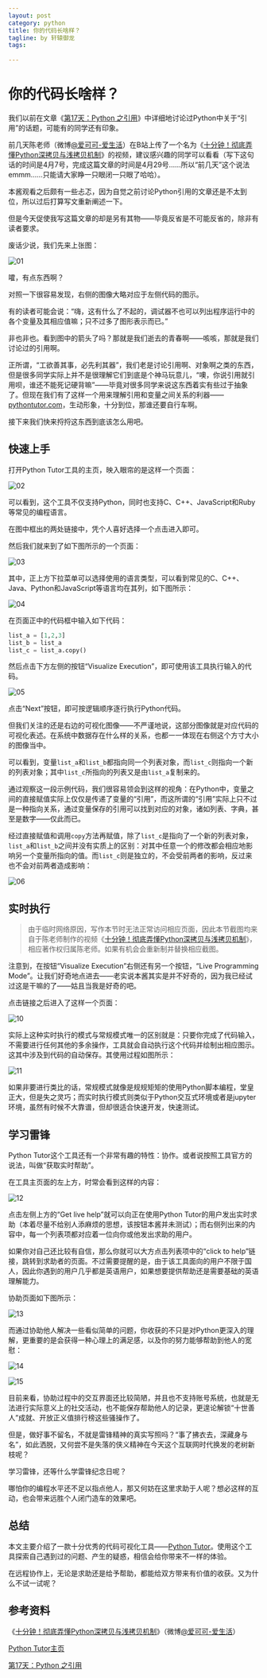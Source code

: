 ```yaml
---
layout: post
category: python
title: 你的代码长啥样？
tagline: by 轩辕御龙
tags:
	
---
```


# 你的代码长啥样？

我们以前在文章《[第17天：Python 之引用](https://mp.weixin.qq.com/s/WyXVOitod4PmxeIn993H7Q)》中详细地讨论过Python中关于“引用”的话题，可能有的同学还有印象。

前几天陈老师（微博[@爱可可-爱生活](https://weibo.com/fly51fly?topnav=1&wvr=6&topsug=1&is_hot=1)）在B站上传了一个名为《[十分钟！彻底弄懂Python深拷贝与浅拷贝机制](https://www.bilibili.com/video/BV1jT4y1G7AN)》的视频，建议感兴趣的同学可以看看（写下这句话的时间是4月7号，完成这篇文章的时间是4月29号……所以“前几天”这个说法emmm……只能请大家睁一只眼闭一只眼了哈哈）。

本酱观看之后颇有一些忐忑，因为自觉之前讨论Python引用的文章还是不太到位，所以过后打算写文重新阐述一下。

但是今天促使我写这篇文章的却是另有其物——毕竟反省是不可能反省的，除非有读者要求。

<!--more-->

废话少说，我们先来上张图：

![01](http://www.justdopython.com/assets/images/2020/04/2020-04-07-visualize-your-code/01.png)

嚯，有点东西啊？

对照一下很容易发现，右侧的图像大略对应于左侧代码的图示。

有的读者可能会说：“嗨，这有什么了不起的，调试器不也可以列出程序运行中的各个变量及其相应值嘛；只不过多了图形表示而已。”

非也非也。看到图中的箭头了吗？那就是我们逝去的青春啊——咳咳，那就是我们讨论过的引用啊。

正所谓，“工欲善其事，必先利其器”，我们老是讨论引用啊、对象啊之类的东西，但是很多同学实际上并不是很理解它们到底是个神马玩意儿，“噢，你说引用就引用呗，谁还不能死记硬背嘛”——毕竟对很多同学来说这东西着实有些过于抽象了。但现在我们有了这样一个用来理解引用和变量之间关系的利器——[pythontutor.com](http://pythontutor.com/)，生动形象，十分到位，那谁还要自行车啊。

接下来我们快来捋捋这东西到底该怎么用吧。

## 快速上手

打开Python Tutor工具的主页，映入眼帘的是这样一个页面：

![02](http://www.justdopython.com/assets/images/2020/04/2020-04-07-visualize-your-code/02.png)

可以看到，这个工具不仅支持Python，同时也支持C、C++、JavaScript和Ruby等常见的编程语言。

在图中框出的两处链接中，凭个人喜好选择一个点击进入即可。

然后我们就来到了如下图所示的一个页面：

![03](http://www.justdopython.com/assets/images/2020/04/2020-04-07-visualize-your-code/03.png)

其中，正上方下拉菜单可以选择使用的语言类型，可以看到常见的C、C++、Java、Python和JavaScript等语言均在其列，如下图所示：

![04](http://www.justdopython.com/assets/images/2020/04/2020-04-07-visualize-your-code/04.png)

在页面正中的代码框中输入如下代码：

```python
list_a = [1,2,3]
list_b = list_a
list_c = list_a.copy()
```

然后点击下方左侧的按钮“Visualize Execution”，即可使用该工具执行输入的代码。

![05](http://www.justdopython.com/assets/images/2020/04/2020-04-07-visualize-your-code/05.gif)

点击“Next”按钮，即可按逻辑顺序逐行执行Python代码。

但我们关注的还是右边的可视化图像——不严谨地说，这部分图像就是对应代码的可视化表述。在系统中数据存在什么样的关系，也都一一体现在右侧这个方寸大小的图像当中。

可以看到，变量`list_a`和`list_b`都指向同一个列表对象，而`list_c`则指向一个新的列表对象；其中`list_c`所指向的列表又是由`list_a`复制来的。

通过观察这一段示例代码，我们很容易领会到这样的视角：在Python中，变量之间的直接赋值实际上仅仅是传递了变量的“引用”，而这所谓的“引用”实际上只不过是一种指向关系，通过变量保存的引用可以找到对应的对象，诸如列表、字典，甚至是数字——仅此而已。

经过直接赋值和调用`copy`方法再赋值，除了`list_c`是指向了一个新的列表对象，`list_a`和`list_b`之间并没有实质上的区别：对其中任意一个的修改都会相应地影响另一个变量所指向的值。而`list_c`则是独立的，不会受前两者的影响，反过来也不会对前两者造成影响：

![06](http://www.justdopython.com/assets/images/2020/04/2020-04-07-visualize-your-code/06.gif)

## 实时执行

> 由于临时网络原因，写作本节时无法正常访问相应页面，因此本节截图均来自于陈老师制作的视频《[十分钟！彻底弄懂Python深拷贝与浅拷贝机制](https://www.bilibili.com/video/BV1jT4y1G7AN)》，相应著作权归属陈老师。如果有机会会重新制并替换相应截图。

注意到，在按钮“Visualize Execution”右侧还有另一个按钮，“Live Programming Mode”。让我们好奇地点进去——老实说本酱其实是并不好奇的，因为我已经试过这是干嘛的了——姑且当我是好奇的吧。

点击链接之后进入了这样一个页面：

![10](http://www.justdopython.com/assets/images/2020/04/2020-04-07-visualize-your-code/10.png)

实际上这种实时执行的模式与常规模式唯一的区别就是：只要你完成了代码输入，不需要进行任何其他的多余操作，工具就会自动执行这个代码并绘制出相应图示。这其中涉及到代码的自动保存。其使用过程如图所示：

![11](http://www.justdopython.com/assets/images/2020/04/2020-04-07-visualize-your-code/11.gif)

如果非要进行类比的话，常规模式就像是规规矩矩的使用Python脚本编程，堂皇正大，但是失之灵巧；而实时执行模式则类似于Python交互式环境或者是jupyter环境，虽然有时候不大靠谱，但却很适合快速开发，快速测试。

## 学习雷锋

Python Tutor这个工具还有一个非常有趣的特性：协作。或者说按照工具官方的说法，叫做“获取实时帮助”。

在工具主页面的左上方，时常会看到这样的内容：

![12](http://www.justdopython.com/assets/images/2020/04/2020-04-07-visualize-your-code/12.png)

点击左侧上方的“Get live help”就可以向正在使用Python Tutor的用户发出实时求助（本着尽量不给别人添麻烦的思想，该按钮本酱并未测试）；而右侧列出来的内容中，每一个列表项都对应着一位向你或他发出求助的用户。

如果你对自己还比较有自信，那么你就可以大方点击列表项中的“click to help”链接，跳转到求助者的页面。不过需要提醒的是，由于该工具面向的用户不限于国人，因此你遇到的用户几乎都是英语用户，如果想要提供帮助还是需要基础的英语理解能力。

协助页面如下图所示：

![13](http://www.justdopython.com/assets/images/2020/04/2020-04-07-visualize-your-code/13.png)

而通过协助他人解决一些看似简单的问题，你收获的不只是对Python更深入的理解，更重要的是会获得一种心理上的满足感，以及你的努力能够帮助到他人的宽慰：

![14](http://www.justdopython.com/assets/images/2020/04/2020-04-07-visualize-your-code/14.png)

![15](http://www.justdopython.com/assets/images/2020/04/2020-04-07-visualize-your-code/15.png)

目前来看，协助过程中的交互界面还比较简陋，并且也不支持账号系统，也就是无法进行实际意义上的社交活动，也不能保存帮助他人的记录，更遑论解锁“十世善人”成就、开放正义值排行榜这些骚操作了。

但是，做好事不留名，不就是雷锋精神的真实写照吗？“事了拂衣去，深藏身与名”，如此洒脱，又何尝不是失落的侠义精神在今天这个互联网时代换发的老树新枝呢？

学习雷锋，还等什么学雷锋纪念日呢？

哪怕你的编程水平还不足以指点他人，那又何妨在这里求助于人呢？想必这样的互动，也会带来远胜个人闭门造车的效果吧。

## 总结

本文主要介绍了一款十分优秀的代码可视化工具——[Python Tutor](http://pythontutor.com/)。使用这个工具探索自己遇到过的问题、产生的疑惑，相信会给你带来不一样的体验。

在远程协作上，无论是求助还是给予帮助，都能给双方带来有价值的收获。又为什么不试一试呢？

## 参考资料

《[十分钟！彻底弄懂Python深拷贝与浅拷贝机制](https://www.bilibili.com/video/BV1jT4y1G7AN)》（微博[@爱可可-爱生活](https://weibo.com/fly51fly?topnav=1&wvr=6&topsug=1&is_hot=1)）

[Python Tutor主页](http://pythontutor.com/)

[第17天：Python 之引用](https://mp.weixin.qq.com/s/WyXVOitod4PmxeIn993H7Q)